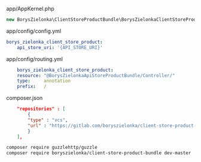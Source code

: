 app/AppKernel.php
```php
new BorysZielonka\ClientStoreProductBundle\BorysZielonkaClientStoreProductBundle()
```

app/config/config.yml
```yml
borys_zielonka_client_store_product:
    api_store_uri: '{API_STORE_URI}'
```

app/config/routing.yml
```yml
    borys_zielonka_client_store_product:
    resource: "@BorysZielonkaApiStoreProductBundle/Controller/"
    type:     annotation
    prefix:   /
```

composer.json
```json
    "repositories" : [
        {
        "type" : "vcs",
        "url" : "https://gitlab.com/boryszielonka/client-store-product-bundle.git"
        }
    ],
```

```sh
composer require guzzlehttp/guzzle
composer require boryszielonka/client-store-product-bundle dev-master
```




